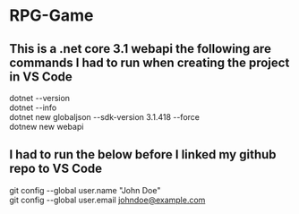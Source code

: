 # RPG-Game
## This is a .net core 3.1 webapi the following are commands I had to run when creating the project in VS Code<div>


dotnet --version<br>
dotnet --info<br>
dotnet new globaljson --sdk-version 3.1.418 --force<br>
dotnew new webapi<br>
  
## I had to run the below before I linked my github repo to VS Code<div>
  
git config --global user.name "John Doe"<br>
git config --global user.email johndoe@example.com<br>
